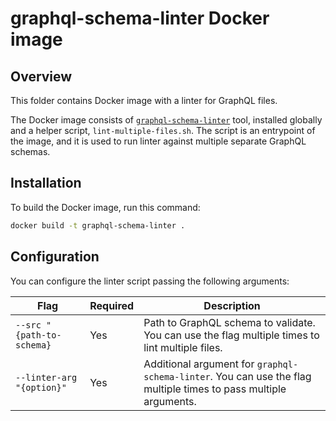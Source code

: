 # graphql-schema-linter Docker image

## Overview

This folder contains Docker image with a linter for GraphQL files.

The Docker image consists of [`graphql-schema-linter`](https://github.com/cjoudrey/graphql-schema-linter) tool, installed globally and a helper script, `lint-multiple-files.sh`. The script is an entrypoint of the image, and it is used to run linter against multiple separate GraphQL schemas.

## Installation

To build the Docker image, run this command:

```bash
docker build -t graphql-schema-linter .
```

## Configuration

You can configure the linter script passing the following arguments:

| Flag                      | Required | Description                                                                                                      |
| ------------------------- | -------- | ---------------------------------------------------------------------------------------------------------------- |
| `--src "{path-to-schema}` | Yes      | Path to GraphQL schema to validate. You can use the flag multiple times to lint multiple files.                  |
| `--linter-arg "{option}"` | Yes      | Additional argument for `graphql-schema-linter`. You can use the flag multiple times to pass multiple arguments. |
